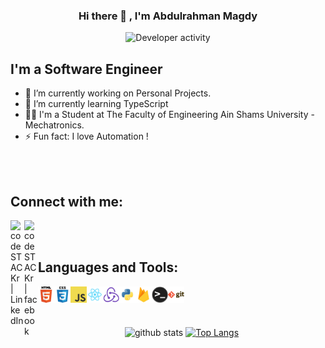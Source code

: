 
<div align="center">
  
<span style="display:block;text-align:center">




### Hi there 👋 , I'm Abdulrahman Magdy

</span>

<span style="display:block;text-align:center">![Developer activity](https://user-images.githubusercontent.com/42722816/90060765-7febc200-dce5-11ea-938b-75d2a7816ca3.gif)</span>

</div>

## I'm a Software Engineer

- 🔭 I’m currently working on Personal Projects.
- 🌱 I’m currently learning TypeScript
- 👨‍🎓 I'm a Student at The Faculty of Engineering Ain Shams University - Mechatronics.
- ⚡ Fun fact: I love Automation !

<br />
<br />

## Connect with me:

[<img align="left" alt="codeSTACKr | LinkedIn" width="22px" src="https://cdn.jsdelivr.net/npm/simple-icons@v3/icons/linkedin.svg" />](https://www.linkedin.com/in/abdomagdy/)


[<img align="left" alt="codeSTACKr | facebook" width="22px"  src="https://cdn.jsdelivr.net/npm/simple-icons@v3/icons/facebook.svg"/> ](https://www.facebook.com/PokerFace046)

<br />
<br />


## Languages and Tools:

<img align="left" alt="HTML5" width="26px" src="https://raw.githubusercontent.com/github/explore/80688e429a7d4ef2fca1e82350fe8e3517d3494d/topics/html/html.png" />
<img align="left" alt="CSS3" width="26px" src="https://raw.githubusercontent.com/github/explore/80688e429a7d4ef2fca1e82350fe8e3517d3494d/topics/css/css.png" />
<img align="left" alt="JavaScript" width="26px" src="https://raw.githubusercontent.com/github/explore/80688e429a7d4ef2fca1e82350fe8e3517d3494d/topics/javascript/javascript.png" />
<img align="left" alt="React" width="26px" src="https://raw.githubusercontent.com/github/explore/80688e429a7d4ef2fca1e82350fe8e3517d3494d/topics/react/react.png" />
<img align="left" width="26px" src="https://raw.githubusercontent.com/github/explore/80688e429a7d4ef2fca1e82350fe8e3517d3494d/topics/redux/redux.png">
<img align="left" width="26px" src="https://raw.githubusercontent.com/github/explore/80688e429a7d4ef2fca1e82350fe8e3517d3494d/topics/python/python.png">
<img align="left" width="26px" src="https://raw.githubusercontent.com/github/explore/80688e429a7d4ef2fca1e82350fe8e3517d3494d/topics/firebase/firebase.png">
<img align="left" alt="Terminal" width="26px" src="https://raw.githubusercontent.com/github/explore/80688e429a7d4ef2fca1e82350fe8e3517d3494d/topics/terminal/terminal.png" />
<img align="left" alt="Git" width="26px" src="https://raw.githubusercontent.com/github/explore/80688e429a7d4ef2fca1e82350fe8e3517d3494d/topics/git/git.png" />
<div align="center">

<br />
<br />
<br />

<span style="display:block;text-align:center">

![github stats](https://github-readme-stats.vercel.app/api?username=AbdoMgdy&count_private=true&show_icons=true&theme=tokyonight)
[![Top Langs](https://github-readme-stats.vercel.app/api/top-langs/?username=AbdoMgdy&layout=compact)](https://github.com/anuraghazra/github-readme-stats)
</span>

</div>
